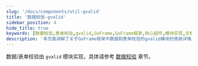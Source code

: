 ```yaml
---
slug: '/docs/components/util-gvalid'
title: '数据校验-gvalid'
sidebar_position: 4
hide_title: true
keywords: [数据校验,表单校验,gvalid,GoFrame,GoFrame框架,核心组件,模块实现,文档网站,SEO优化,网站建设]
description: '本页面讲解了关于GoFrame框架中数据和表单校验的gvalid模块的使用详情。gvalid模块是GoFrame核心组件之一，主要用于实现数据校验功能。想了解更多关于gvalid模块的具体信息，可以参考核心组件中的数据校验章节。'
---
```


数据/表单校验由 `gvalid` 模块实现，具体请参考 [数据校验](../../核心组件/数据校验/数据校验.md) 章节。